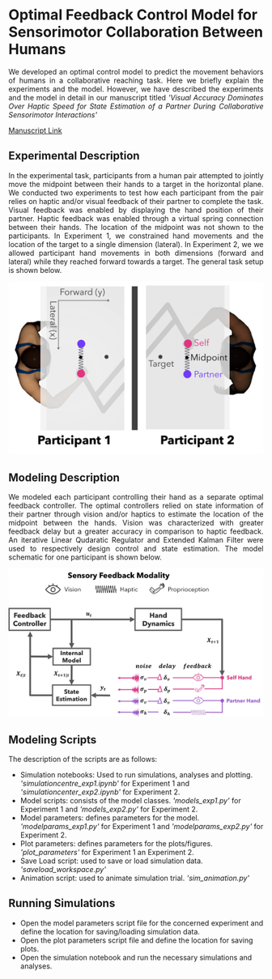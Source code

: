 # Optimal Feedback Control Model for Sensorimotor Collaboration Between Humans

<p align="justify"> We developed an optimal control model to predict the movement behaviors of humans in a collaborative reaching task. Here we briefly explain the experiments and the model. However, we have described the experiments and the model in detail in our manuscript titled <i> 'Visual Accuracy Dominates Over Haptic Speed for State Estimation of a Partner During Collaborative Sensorimotor Interactions' </i> </p>

[Manuscript Link](https://www.google.com)

## Experimental Description

<p align="justify"> In the experimental task, participants from a human pair attempted to jointly move the midpoint between their hands to a target in the horizontal plane. We conducted two experiments to test how each participant from the pair relies on haptic and/or visual feedback of their partner to complete the task. Visual feedback was enabled by displaying the hand position of their partner. Haptic feedback was enabled through a virtual spring connection between their hands. The location of the midpoint was not shown to the participants. In Experiment 1, we constrained hand movements and the location of the target to a single dimension (lateral). In Experiment 2, we we allowed participant hand movements in both dimensions (forward and lateral) while they reached forward towards a target. The general task setup is shown below. </p>

<img src="/Plots/experimental setup.jpg" title="Experimental Task Setup" width="600">

## Modeling Description

<p align="justify"> We modeled each participant controlling their hand as a separate optimal feedback controller. The optimal controllers relied on state information of their partner through vision and/or haptics to estimate the location of the midpoint between the hands. Vision was characterized with greater feedback delay but a greater accuracy in comparison to haptic feedback. An iterative Linear Qudaratic Regulator and Extended Kalman Filter were used to respectively design control and state estimation. The model schematic for one participant is shown below. </p>

<img src="/Plots/model schematic.jpg" title="Model Schematic" width="800">

## Modeling Scripts

The description of the scripts are as follows:

* Simulation notebooks: Used to run simulations, analyses and plotting. *'simulationcentre_exp1.ipynb'* for Experiment 1 and *'simulationcenter_exp2.ipynb'* for Experiment 2.
* Model scripts: consists of the model classes. *'models_exp1.py'* for Experiment 1 and *'models_exp2.py'* for Experiment 2.
* Model parameters: defines parameters for the model. *'modelparams_exp1.py'* for Experiment 1 and *'modelparams_exp2.py'* for Experiment 2.
* Plot parameters: defines parameters for the plots/figures. *'plot_parameters'* for Experiment 1 an Experiment 2.
* Save Load script: used to save or load simulation data. *'saveload_workspace.py'*
* Animation script: used to animate simulation trial. *'sim_animation.py'*

## Running Simulations

* Open the model parameters script file for the concerned experiment and define the location for saving/loading simulation data.
* Open the plot parameters script file and define the location for saving plots.
* Open the simulation notebook and run the necessary simulations and analyses.


